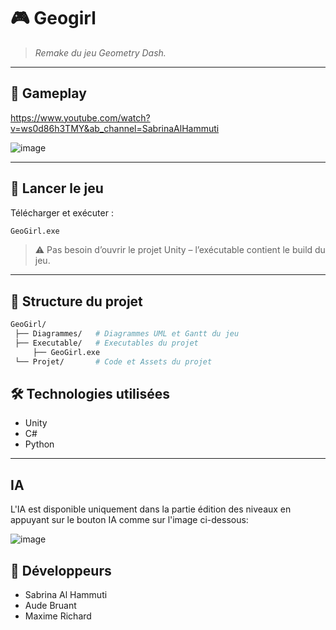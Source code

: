 # 🎮 **Geogirl**

> _Remake du jeu Geometry Dash._

---

## 📸 Gameplay

https://www.youtube.com/watch?v=ws0d86h3TMY&ab_channel=SabrinaAlHammuti

![image](https://github.com/user-attachments/assets/2e9c550b-a18e-43ad-8247-520a501f7232)


---

## 🚀 Lancer le jeu

Télécharger et exécuter :

```bash
GeoGirl.exe
```

> ⚠️ Pas besoin d’ouvrir le projet Unity – l’exécutable contient le build du jeu.
---

## 📁 Structure du projet

   ```bash
   GeoGirl/
    ├── Diagrammes/   # Diagrammes UML et Gantt du jeu
    ├── Executable/   # Executables du projet
        ├── GeoGirl.exe
    └── Projet/       # Code et Assets du projet
   ```

## 🛠️ Technologies utilisées

- Unity 
- C#
- Python

---
## IA 
L'IA est disponible uniquement dans la partie édition des niveaux en appuyant sur le bouton IA comme sur l'image ci-dessous:

![image](https://github.com/user-attachments/assets/2532fcb8-2069-4d14-86f9-1e42d4a96968)


## 👤 Développeurs

- Sabrina Al Hammuti
- Aude Bruant
- Maxime Richard
